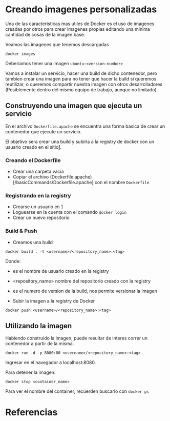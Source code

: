 # Creando imagenes personalizadas

Una de las caracteristicas mas utiles de Docker es el uso de imagenes creadas
por otros para crear imagenes propias editando una minima cantidad de cosas de
la imagen base.

Veamos las imagenes que tenemos descargadas

```
docker images
```

Deberiamos tener una imagen `ubuntu:<version-number>`

Vamos a instalar un servicio, hacer una build de dicho contenedor, pero tambien
crear una imagen para no tener que hacer la build si queremos reutilizar, o
queremos compartir nuestra imagen con otros desarrolladores (Posiblemente 
dentro del mismo equipo de trabajo, aunque no limitado).

## Construyendo una imagen que ejecuta un servicio

En el archivo `Dockerfile.apache` se encuentra una forma basica de crear un
contenedor que ejecute un servicio.

El objetivo sera crear una build y subirla a la registry de docker con un
usuario creado en el sitio[1].

### Creando el Dockerfile

* Crear una carpeta vacia
* Copiar el archivo (Dockerfile.apache)[/basicCommands/Dockerfile.apache] 
con el nombre `Dockerfile`

### Registrando en la registry

* Crearse un usuario en [1]
* Loguearse en la cuenta con el comando `docker login`
* Crear un nuevo repositorio

### Build & Push

* Creamos una build 

```
docker build . -t <username>/<repository_name>:<tag>
```

Donde:
 * <username> es el nombre de usuario creado en la registry
 * <repository_name> nombre del repositorio creado con la registry
 * <tag> es el numero de version de la build, nos permite versionar la imagen

* Subir la imagen a la registry de Docker
 
```
docker push <username>/<repository_name>:<tag>
```

## Utilizando la imagen

Habiendo construido la imagen, puede resultar de interes correr un contenedor
a partir de la misma.

```
docker run -d -p 8080:80 <username>/<repository_name>:<tag>
```

Ingresar en el navegador a localhost:8080.

Para detener la imagen:

```
docker stop <container_name>
```

Para ver el nombre del container, recuerden buscarlo con `docker ps`

# Referencias

[1]: https://hub.docker.com/
